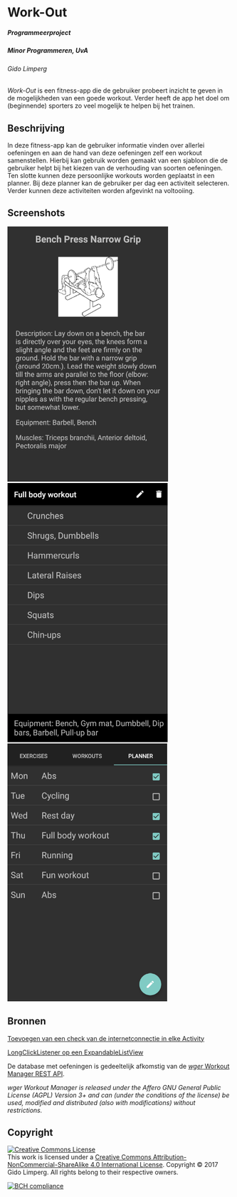 # Work-Out

##### Programmeerproject
##### Minor Programmeren, UvA

###### *Gido Limperg*

*Work-Out* is een fitness-app die de gebruiker probeert inzicht te geven in de mogelijkheden
van een goede workout. Verder heeft de app het doel om (beginnende)
sporters zo veel mogelijk te helpen bij het trainen.

## Beschrijving

In deze fitness-app kan de gebruiker informatie vinden over allerlei oefeningen en aan de hand van deze oefeningen zelf een workout samenstellen. Hierbij kan gebruik worden gemaakt van een sjabloon die de gebruiker helpt bij het kiezen van de verhouding van soorten oefeningen. Ten slotte kunnen deze persoonlijke workouts worden geplaatst in een planner. Bij deze planner kan de gebruiker per dag een activiteit selecteren. Verder kunnen deze activiteiten worden afgevinkt na voltooiing.

## Screenshots

![](doc/oefening.png) ![](doc/workout.png) ![](doc/planner.png)

## Bronnen

[Toevoegen van een check van de internetconnectie in elke Activity](https://stackoverflow.com/questions/15714122/checking-internet-connection-in-every-activity)

[LongClickListener op een ExpandableListView](https://stackoverflow.com/questions/2353074/android-long-click-on-the-child-views-of-a-expandablelistview)

De database met oefeningen is gedeeltelijk afkomstig van de [*wger* Workout Manager REST API](https://wger.de/en/software/api).

*wger Workout Manager is released under the Affero GNU General Public License (AGPL) Version 3+ and can (under the conditions of the license) be used, modified and distributed (also with modifications) without restrictions.*

## Copyright

<a rel="license" href="http://creativecommons.org/licenses/by-nc-sa/4.0/"><img alt="Creative Commons License" style="border-width:0" src="https://i.creativecommons.org/l/by-nc-sa/4.0/88x31.png" /></a><br />This work is licensed under a <a rel="license" href="http://creativecommons.org/licenses/by-nc-sa/4.0/">Creative Commons Attribution-NonCommercial-ShareAlike 4.0 International License</a>.
Copyright © 2017 Gido Limperg. All rights belong to their respective owners.

[![BCH compliance](https://bettercodehub.com/edge/badge/glimperg/Work-Out?branch=master)](https://bettercodehub.com/)
